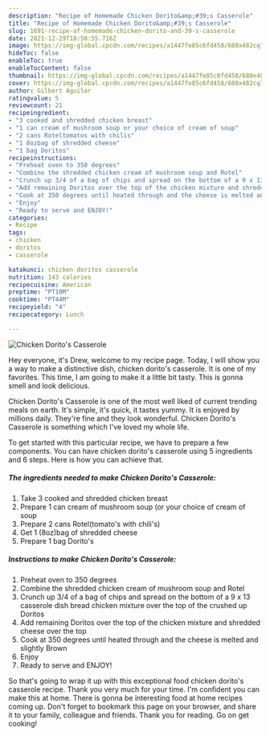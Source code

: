 ```yaml
---
description: "Recipe of Homemade Chicken Dorito&amp;#39;s Casserole"
title: "Recipe of Homemade Chicken Dorito&amp;#39;s Casserole"
slug: 1691-recipe-of-homemade-chicken-dorito-and-39-s-casserole
date: 2021-12-29T18:50:55.716Z
image: https://img-global.cpcdn.com/recipes/a1447fe85c6fd458/680x482cq70/chicken-doritos-casserole-recipe-main-photo.jpg
hideToc: false
enableToc: true
enableTocContent: false
thumbnail: https://img-global.cpcdn.com/recipes/a1447fe85c6fd458/680x482cq70/chicken-doritos-casserole-recipe-main-photo.jpg
cover: https://img-global.cpcdn.com/recipes/a1447fe85c6fd458/680x482cq70/chicken-doritos-casserole-recipe-main-photo.jpg
author: Gilbert Aguilar
ratingvalue: 5
reviewcount: 21
recipeingredient:
- "3 cooked and shredded chicken breast"
- "1 can cream of mushroom soup or your choice of cream of soup"
- "2 cans Roteltomatos with chilis"
- "1 8ozbag of shredded cheese"
- "1 bag Doritos"
recipeinstructions:
- "Preheat oven to 350 degrees"
- "Combine the shredded chicken cream of mushroom soup and Rotel"
- "Crunch up 3/4 of a bag of chips and spread on the bottom of a 9 x 13 casserole dish bread chicken mixture over the top of the crushed up Doritos"
- "Add remaining Doritos over the top of the chicken mixture and shredded cheese over the top"
- "Cook at 350 degrees until heated through and the cheese is melted and slightly Brown"
- "Enjoy"
- "Ready to serve and ENJOY!"
categories:
- Recipe
tags:
- chicken
- doritos
- casserole

katakunci: chicken doritos casserole 
nutrition: 143 calories
recipecuisine: American
preptime: "PT10M"
cooktime: "PT44M"
recipeyield: "4"
recipecategory: Lunch

---
```



![Chicken Dorito&#39;s Casserole](https://img-global.cpcdn.com/recipes/a1447fe85c6fd458/680x482cq70/chicken-doritos-casserole-recipe-main-photo.jpg)

Hey everyone, it's Drew, welcome to my recipe page. Today, I will show you a way to make a distinctive dish, chicken dorito&#39;s casserole. It is one of my favorites. This time, I am going to make it a little bit tasty. This is gonna smell and look delicious.

Chicken Dorito&#39;s Casserole is one of the most well liked of current trending meals on earth. It's simple, it's quick, it tastes yummy. It is enjoyed by millions daily. They're fine and they look wonderful. Chicken Dorito&#39;s Casserole is something which I've loved my whole life.




To get started with this particular recipe, we have to prepare a few components. You can have chicken dorito&#39;s casserole using 5 ingredients and 6 steps. Here is how you can achieve that.

<!--inarticleads1-->

##### The ingredients needed to make Chicken Dorito&#39;s Casserole:

1. Take 3 cooked and shredded chicken breast
1. Prepare 1 can cream of mushroom soup (or your choice of cream of soup
1. Prepare 2 cans Rotel(tomato&#39;s with chili&#39;s)
1. Get 1 (8oz)bag of shredded cheese
1. Prepare 1 bag Dorito&#39;s




<!--inarticleads2-->

##### Instructions to make Chicken Dorito&#39;s Casserole:

1. Preheat oven to 350 degrees
1. Combine the shredded chicken cream of mushroom soup and Rotel
1. Crunch up 3/4 of a bag of chips and spread on the bottom of a 9 x 13 casserole dish bread chicken mixture over the top of the crushed up Doritos
1. Add remaining Doritos over the top of the chicken mixture and shredded cheese over the top
1. Cook at 350 degrees until heated through and the cheese is melted and slightly Brown
1. Enjoy
1. Ready to serve and ENJOY!



So that's going to wrap it up with this exceptional food chicken dorito&#39;s casserole recipe. Thank you very much for your time. I'm confident you can make this at home. There is gonna be interesting food at home recipes coming up. Don't forget to bookmark this page on your browser, and share it to your family, colleague and friends. Thank you for reading. Go on get cooking!
